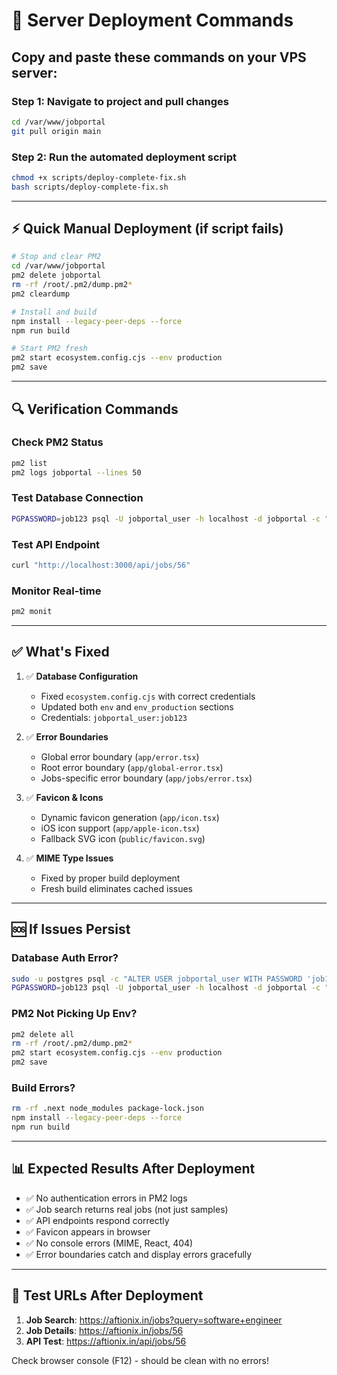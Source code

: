 # 🚀 Server Deployment Commands

## Copy and paste these commands on your VPS server:

### Step 1: Navigate to project and pull changes
```bash
cd /var/www/jobportal
git pull origin main
```

### Step 2: Run the automated deployment script
```bash
chmod +x scripts/deploy-complete-fix.sh
bash scripts/deploy-complete-fix.sh
```

---

## ⚡ Quick Manual Deployment (if script fails)

```bash
# Stop and clear PM2
cd /var/www/jobportal
pm2 delete jobportal
rm -rf /root/.pm2/dump.pm2*
pm2 cleardump

# Install and build
npm install --legacy-peer-deps --force
npm run build

# Start PM2 fresh
pm2 start ecosystem.config.cjs --env production
pm2 save
```

---

## 🔍 Verification Commands

### Check PM2 Status
```bash
pm2 list
pm2 logs jobportal --lines 50
```

### Test Database Connection
```bash
PGPASSWORD=job123 psql -U jobportal_user -h localhost -d jobportal -c "SELECT COUNT(*) FROM \"Job\";"
```

### Test API Endpoint
```bash
curl "http://localhost:3000/api/jobs/56"
```

### Monitor Real-time
```bash
pm2 monit
```

---

## ✅ What's Fixed

1. ✅ **Database Configuration**
   - Fixed `ecosystem.config.cjs` with correct credentials
   - Updated both `env` and `env_production` sections
   - Credentials: `jobportal_user:job123`

2. ✅ **Error Boundaries**
   - Global error boundary (`app/error.tsx`)
   - Root error boundary (`app/global-error.tsx`)
   - Jobs-specific error boundary (`app/jobs/error.tsx`)

3. ✅ **Favicon & Icons**
   - Dynamic favicon generation (`app/icon.tsx`)
   - iOS icon support (`app/apple-icon.tsx`)
   - Fallback SVG icon (`public/favicon.svg`)

4. ✅ **MIME Type Issues**
   - Fixed by proper build deployment
   - Fresh build eliminates cached issues

---

## 🆘 If Issues Persist

### Database Auth Error?
```bash
sudo -u postgres psql -c "ALTER USER jobportal_user WITH PASSWORD 'job123';"
PGPASSWORD=job123 psql -U jobportal_user -h localhost -d jobportal -c "SELECT 1;"
```

### PM2 Not Picking Up Env?
```bash
pm2 delete all
rm -rf /root/.pm2/dump.pm2*
pm2 start ecosystem.config.cjs --env production
pm2 save
```

### Build Errors?
```bash
rm -rf .next node_modules package-lock.json
npm install --legacy-peer-deps --force
npm run build
```

---

## 📊 Expected Results After Deployment

- ✅ No authentication errors in PM2 logs
- ✅ Job search returns real jobs (not just samples)
- ✅ API endpoints respond correctly
- ✅ Favicon appears in browser
- ✅ No console errors (MIME, React, 404)
- ✅ Error boundaries catch and display errors gracefully

---

## 🧪 Test URLs After Deployment

1. **Job Search**: https://aftionix.in/jobs?query=software+engineer
2. **Job Details**: https://aftionix.in/jobs/56
3. **API Test**: https://aftionix.in/api/jobs/56

Check browser console (F12) - should be clean with no errors!

